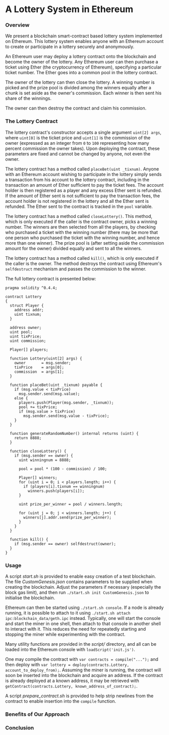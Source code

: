 # A Lottery System in Ethereum

### Overview
We present a blockchain smart-contract based lottery system implemented on
Ethereum. This lottery system enables anyone with an Ethereum account to create
or participate in a lottery securely and anonymously.

An Ethereum user may deploy a lottery contract onto the blockchain and become
the owner of the lottery. Any Ethereum user can then purchase a ticket using
Ether (the cryptocurrency of Ethereum), specifying a particular ticket number.
The Ether goes into a common pool in the lottery contract.

The owner of the lottery can then close the lottery. A winning number is picked
and the prize pool is divided among the winners equally after a chunk is set
aside as the owner's commission. Each winner is then sent his share of the
winnings.

The owner can then destroy the contract and claim his commission.

### The Lottery Contract
The lottery contract's constructor accepts a single argument `uint[2] args`,
where `uint[0]` is the ticket price and `uint[1]` is the commission of the
owner (expressed as an integer from `0` to `100` representing how many percent
commission the owner takes). Upon deploying the contract, these parameters are
fixed and cannot be changed by anyone, not even the owner.

The lottery contract has a method called `placeBet(uint _tixnum)`. Anyone
with an Ethereum account wishing to participate in the lottery simply sends
a transaction from his account to the lottery contract, including in the
transaction an amount of Ether sufficient to pay the ticket fees. The account
holder is then registered as a player and any excess Ether sent is refunded.
If the amount of Ether sent is not sufficient to pay the transaction fees, the
account holder is not registered in the lottery and all the Ether sent is
refunded. The Ether sent to the contract is tracked in the `pool` variable.

The lottery contract has a method called `closeLottery()`. This method, which
is only executed if the caller is the contract owner, picks a winning number.
The winners are then selected from all the players, by checking who purchased
a ticket with the winning number (there may be more that one person who
purchased the ticket with the winning number, and hence more than one winner).
The prize pool is (after setting aside the commission amount for the owner)
divided equally and sent to all the winners.

The lottery contract has a method called `kill()`, which is only executed if
the caller is the owner. The method destroys the contract using Ethereum's
`selfdestruct` mechanism and passes the commission to the winner.

The full lottery contract is presented below:
```
pragma solidity ^0.4.4;

contract Lottery
{
  struct Player {
    address addr;
    uint tixnum;
  }

  address owner;
  uint pool;
  uint tixPrice;
  uint commission;

  Player[] players;

  function Lottery(uint[2] args) {
    owner       = msg.sender;
    tixPrice    = args[0];
    commission  = args[1];
  }

  function placeBet(uint _tixnum) payable {
    if (msg.value < tixPrice)
      msg.sender.send(msg.value);
    else {
      players.push(Player(msg.sender, _tixnum));
      pool += tixPrice;
      if (msg.value > tixPrice)
        msg.sender.send(msg.value - tixPrice);
    }
  }

  function generateRandomNumber() internal returns (uint) {
    return 8888;
  }

  function closeLottery() {
    if (msg.sender == owner) {
      uint winningnum = 8888;

      pool = pool * (100 - commission) / 100;

      Player[] winners;
      for (uint i = 0; i < players.length; i++) {
        if (players[i].tixnum == winningnum)
          winners.push(players[i]);
      }

      uint prize_per_winner = pool / winners.length;

      for (uint j = 0; j < winners.length; j++) {
        winners[j].addr.send(prize_per_winner);
      }
    }
  }

  function kill() {
    if (msg.sender == owner) selfdestruct(owner);
  }
}
```

### Usage
A script _start.sh_ is provided to enable easy creation of a test blockchain.
The file _CustomGenesis.json_ contains parameters to be supplied when creating
the blockchain. Adjust the parameters if necessary (especially the block gas
limit), and then run `./start.sh init CustomGenesis.json` to initialise the
blockchain.

Ethereum can then be started using `./start.sh console`. If a node is already
running, it is possible to attach to it using
`./start.sh attach ipc:blockchain_data/geth.ipc` instead. Typically, one will
start the console and start the miner in one shell, then attach to that console
in another shell to interact with it. This reduces the need for repeatedly
starting and stopping the miner while experimenting with the contract.

Many utility functions are provided in the _script/_ directory, and all can be
loaded into the Ethereum console with `loadScript('init.js')`.

One may compile the contract with `var contracts = compile("...");` and then
deploy with `var lottery = deploy(contracts.Lottery, account_to_deploy_from);`.
Assuming the miner is running, the contract will soon be inserted into the
blockchain and acquire an address. If the contract is already deployed at a
known address, it may be retrieved with
`getContract(contracts.Lottery, known_address_of_contract);`.

A script _prepare_contract.sh_ is provided to help strip newlines from the
contract to enable insertion into the `compile` function.

### Benefits of Our Approach

### Conclusion
